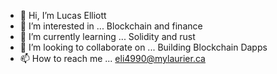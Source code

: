 - 👋 Hi, I’m Lucas Elliott
- 👀 I’m interested in ... Blockchain and finance
- 🌱 I’m currently learning ... Solidity and rust
- 💞️ I’m looking to collaborate on ... Building Blockchain Dapps
- 📫 How to reach me ... eli4990@mylaurier.ca
